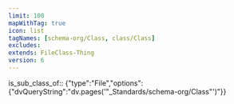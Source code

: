 ```yaml
---
limit: 100
mapWithTag: true
icon: list
tagNames: [schema-org/Class, class/Class]
excludes: 
extends: FileClass-Thing
version: 6
---
```




is_sub_class_of:: {"type":"File","options":{"dvQueryString":"dv.pages('\"_Standards/schema-org/Class\"')"}}